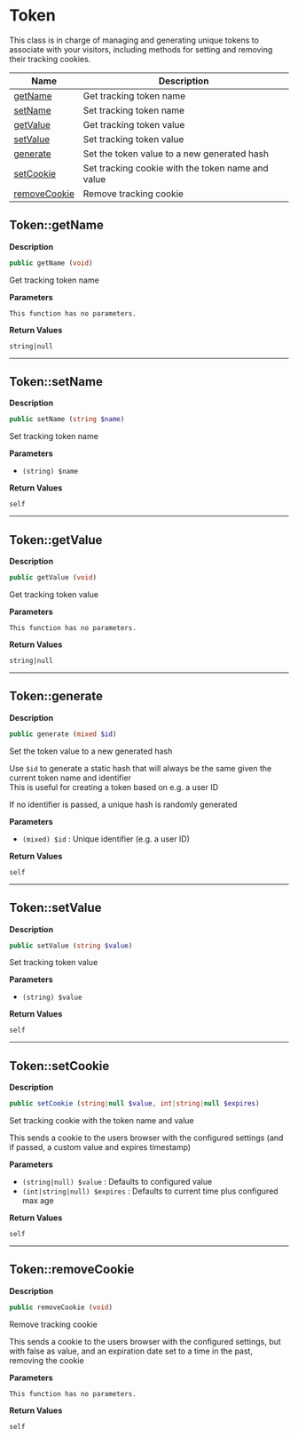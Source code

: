 # Token

This class is in charge of managing and generating unique tokens to associate with your visitors, including methods for setting and removing their tracking cookies.

| Name | Description |
|------|-------------|
|[getName](#tokengetname)|Get tracking token name|
|[setName](#tokensetname)|Set tracking token name|
|[getValue](#tokengetvalue)|Get tracking token value|
|[setValue](#tokensetvalue)|Set tracking token value|
|[generate](#tokengenerate)|Set the token value to a new generated hash|
|[setCookie](#tokensetcookie)|Set tracking cookie with the token name and value|
|[removeCookie](#tokenremovecookie)|Remove tracking cookie|

## Token::getName  

**Description**

```php
public getName (void)
```

Get tracking token name 

**Parameters**

`This function has no parameters.`

**Return Values**

`string|null`

<hr />

## Token::setName  

**Description**

```php
public setName (string $name)
```

Set tracking token name 

**Parameters**

* `(string) $name`

**Return Values**

`self`

<hr />

## Token::getValue  

**Description**

```php
public getValue (void)
```

Get tracking token value 

**Parameters**

`This function has no parameters.`

**Return Values**

`string|null`

<hr />

## Token::generate  

**Description**

```php
public generate (mixed $id)
```

Set the token value to a new generated hash 

Use `$id` to generate a static hash that will always be the same given the current token name and identifier  
This is useful for creating a token based on e.g. a user ID

If no identifier is passed, a unique hash is randomly generated 

**Parameters**

* `(mixed) $id`
: Unique identifier (e.g. a user ID)  

**Return Values**

`self`

<hr />

## Token::setValue  

**Description**

```php
public setValue (string $value)
```

Set tracking token value 

**Parameters**

* `(string) $value`

**Return Values**

`self`

<hr />

## Token::setCookie  

**Description**

```php
public setCookie (string|null $value, int|string|null $expires)
```

Set tracking cookie with the token name and value 

This sends a cookie to the users browser with the configured settings (and if passed, a custom value and expires timestamp)

**Parameters**

* `(string|null) $value`
: Defaults to configured value  
* `(int|string|null) $expires`
: Defaults to current time plus configured max age

**Return Values**

`self`

<hr />

## Token::removeCookie  

**Description**

```php
public removeCookie (void)
```

Remove tracking cookie 

This sends a cookie to the users browser with the configured settings, but with false as value, and an expiration date set to a time in the past, removing the cookie 

**Parameters**

`This function has no parameters.`

**Return Values**

`self`
